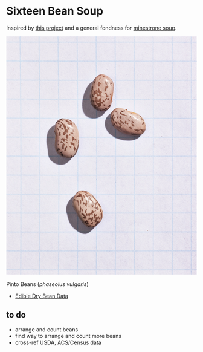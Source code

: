 # Sixteen Bean Soup

Inspired by [this project](https://github.com/zonination/skittles) and a general fondness for [minestrone soup](http://allrecipes.com/recipe/13333/jamies-minestrone/).

![](vis/pintos-01.jpg)

Pinto Beans (_phaseolus vulgaris_)

- [Edible Dry Bean Data](sixteen-bean-data)

## to do

- arrange and count beans
- find way to arrange and count more beans
- cross-ref USDA, ACS/Census data
